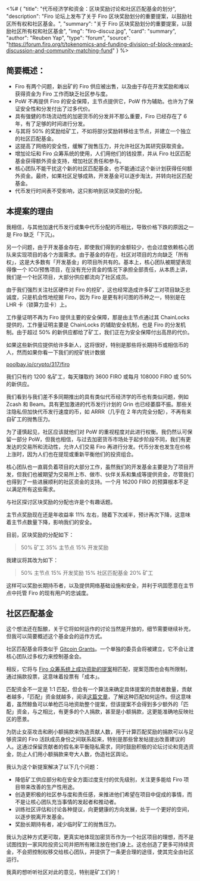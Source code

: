 <%# {
  "title": "代币经济学和资金：区块奖励讨论和社区匹配基金的划分",
  "description": "Firo 论坛上发布了关于 Firo 区块奖励划分的重要提案，以鼓励社区所有权和社区基金。",
  "summary": "关于 Firo 区块奖励划分的重要提案，以鼓励社区所有权和社区基金",
  "img": "firo-discuz.jpg",
  "card": "summary",
  "author": "Reuben Yap",
  "type": "forum",
  "source": "https://forum.firo.org/t/tokenomics-and-funding-division-of-block-reward-discussion-and-community-matching-fund"
} %>

## 简要概述：

* Firo 有两个问题，新出矿的 Firo 供应被出售，以及由于存在开发奖励和难以获得资金为 Firo 工作而缺乏社区参与度。
* PoW 不再提供 Firo 的安全保障，主节点提供它，PoW 作为辅助。也许为了保证安全性和分发付出了过多代价。
* 具有强健的市场流动性的加密货币的分发并不那么重要，Firo 已经存在了 6 年，有了足够的时间进行分发。
* 与其将 50% 的奖励给矿工，不如将部分奖励转移给主节点，并建立一个独立的社区匹配基金。
* 这提高了网络的安全性，缓解了抛售压力，并允许社区为其研究获取资金。
* 增加论坛和 Firo 众筹系统的使用，人们用他们的钱投票，并从 Firo 社区匹配基金获得额外资金支持，增加社区责任和参与。
* 核心团队不能干扰这个新的社区匹配基金，也不能通过这个新计划获得任何额外资金。最终，如果社区足够成熟，开发基金可以逐步淘汰，并转向社区匹配基金。
* 代币发行时间表不受影响，这只影响到区块奖励的分配。

## 本提案的理由

我相信，与其他加速代币发行或集中代币分配的币相比，导致价格下跌的原因之一是 Firo 缺乏「下沉」。

另一个问题，由于开发基金存在，即使我们得到的金额较少，也会过度依赖核心团队来实现项目的各个方面需求。由于基金的存在，社区对项目的方向缺乏「所有权」，这是大多数有「开发基金」的项目所共有的。基本上，核心团队被期望表现得像一个 ICO/预售项目，在没有充分资金的情况下承担全部责任，从本质上讲，我们是一个社区项目，大部分供应都流向了社区成员。

由于我们强烈关注社区硬件对 Firo 的挖矿，这也经常造成许多矿工对项目缺乏忠诚度，只是机会性地挖掘 Firo，因为 Firo 是更有利可图的币种之一，特别是在 LHR 卡（锁算力显卡）上。

工作量证明不再为 Firo 提供主要的安全保障，那是由主节点通过其 ChainLocks 提供的，工作量证明主要是 ChainLocks 的辅助安全机制，也是 Firo 的分发机制。由于超过 50% 的新供应都给了矿工，我们正在为安全保障付出高昂的代价。

如果这些新供应提供给许多新人，这将很好，特别是那些将长期持币或相信币的人，然而如果你看一下我们的挖矿统计数据

[poolbay.io/crypto/317/firo](https://poolbay.io/crypto/317/firo)

我们只有约 1200 名矿工，每天赚取约 3600 FIRO 或每月 108000 FIRO 或 50% 的新供应。

我们看到与我们差不多同期推出的具有类似代币经济学的币也有类似问题，例如 Zcash 和 Beam。具有更加激进的代币发行计划的 Grin 也已经萎靡不振。那些关注隐私但加快代币发行速度的币，如 ARRR（几乎在 2 年内完全分配），不再有来自矿工的抛售压力。

为了谨慎起见，社区应该就他们对 PoW 的重视程度对此进行权衡。我仍然认可保留一部分 PoW，但我也相信，与过去加密货币市场处于起步阶段不同，我们有更发达的交易所和流动性，允许人们交易 Firo 再进行分发。代币分发也发生在价格上涨时，因为人们也在提现或重新平衡他们的投资组合。

核心团队也一直肩负着项目的大部分工作，虽然我们的开发基金主要是为了项目开发，但我们也被期望为交易所上市、做市、伙伴关系和集成等提供资金，尽管我们也得到了一些进展顺利的社区资金的支持。一个月 16200 FIRO 的预算根本不足以满足所有这些需求。

与社区探讨区块奖励的分配也许是个有趣话题。

主节点奖励现在还是年收益率 11% 左右，随着下次减半，预计再次下降，这意味着主节点数量下降，影响我们的安全。

目前，区块奖励的分配如下：

> 50% 矿工
> 35% 主节点
> 15% 开发奖励

我建议将其改为如下：

> 50% 主节点
> 15% 开发奖励
> 15% 社区匹配基金
> 20% 矿工

这样可以奖励长期持币者，以及提供网络基础设施和安全，并利于巩固愿意在主节点中托管 Firo 的现有用户的忠诚度。

## 社区匹配基金

这个想法还在酝酿，关于它将如何运作的讨论当然是开放的，细节需要继续补充，但我可以简要概述这个基金会的运作方式。

社区匹配基金将类似于 [Gitcoin Grants](https://gitcoin.co/grants/12/gitcoin-grants-official-matching-pool-fund)。一个单独的委员会将被建立，它不会让渡核心团队过多权力来控制基金会。

相反，它将与 [Firo 众筹系统上成功资助的提案](https://fcs.firo.org/)相匹配，提案范围也会有所限制，通过捐款投票，这意味着投票有「成本」。

匹配资金不一定是 1:1 匹配，但会有一个算法来确定具体提案的贡献者数量，贡献者越多，「匹配」资金就越多，阅读[这篇文章](https://gitcoin.co/blog/gitcoin-grants-quadratic-funding-for-the-world/)，了解这种匹配如何运作。但这意味着，虽然鲸鱼可以单枪匹马地资助整个提案，但该提案不会得到多少额外的「匹配」资金，与之相比，有更多的个人捐款，甚至是小额捐款，这更能准确地反映社区的愿景。

为防止女巫攻击和刷小额捐款来伪造贡献人数，用于计算匹配奖励的捐款可以与足够资深的 Firo 活跃成员身份之间联系起来，特别是那些曾发帖提出改善建议的人。这通过保留贡献者的假名来平衡隐私需求，同时鼓励积极的论坛讨论和竞选资金，防止人们用小额捐款来夸大人数，伪造社区舆论。

我认为这个新提案解决了以下几个问题：

* 降低矿工供应部分和在安全方面过度支付的优先级别，关注更多能给 Firo 项目带来改善的生产性用途。
* 创造更积极的社区参与度和责任感，来推进他们希望在项目中促成的事情，而不是让核心团队充当事情的发起者和推动者。
* 训练社区评估和讨论各种提议，向更健康的方向发展，处于一个更好的空间，以逐步脱离开发基金。
* 奖励长期持有者，减少临时矿工的抛售压力。

我认为这种方式更可取，更真实地体现加密货币作为一个社区项目的理想，而不是试图找到一家风险投资公司并把所有赌注放在他们身上。这也创造了更多可持续资金，不会把控制权移交给核心团队，并提供了一条更合理的途径，使其完全由社区运行。

我真的想听听社区对此的意见，特别是矿工们的！
